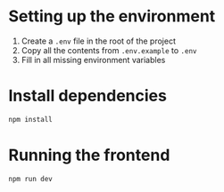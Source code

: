 # Setting up the environment

1. Create a `.env` file in the root of the project
2. Copy all the contents from `.env.example` to `.env`
3. Fill in all missing environment variables

# Install dependencies

```sh
npm install
```

# Running the frontend

```sh
npm run dev
```
